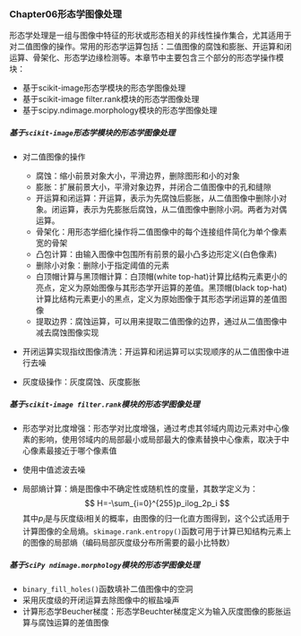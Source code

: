 ### Chapter06形态学图像处理

形态学处理是一组与图像中特征的形状或形态相关的非线性操作集合，尤其适用于对二值图像的操作。常用的形态学运算包括：二值图像的腐蚀和膨胀、开运算和闭运算、骨架化、形态学边缘检测等。本章节中主要包含三个部分的形态学操作模块：

- 基于scikit-image形态学模块的形态学图像处理
- 基于scikit-image filter.rank模块的形态学图像处理
- 基于scipy.ndimage.morphology模块的形态学图像处理

##### 基于`scikit-image`形态学模块的形态学图像处理

- 对二值图像的操作

  - 腐蚀：缩小前景对象大小，平滑边界，删除图形和小的对象
  - 膨胀：扩展前景大小，平滑对象边界，并闭合二值图像中的孔和缝隙
  - 开运算和闭运算：开运算，表示为先腐蚀后膨胀，从二值图像中删除小对象。闭运算，表示为先膨胀后腐蚀，从二值图像中删除小洞。两者为对偶运算。
  - 骨架化：用形态学细化操作将二值图像中的每个连接组件简化为单个像素宽的骨架
  - 凸包计算：由输入图像中包围所有前景的最小凸多边形定义(白色像素)
  - 删除小对象：删除小于指定阈值的元素
  - 白顶帽计算与黑顶帽计算：白顶帽(white top-hat)计算比结构元素更小的亮点，定义为原始图像与其形态学开运算的差值。黑顶帽(black top-hat)计算比结构元素更小的黑点，定义为原始图像于其形态学闭运算的差值图像
  - 提取边界：腐蚀运算，可以用来提取二值图像的边界，通过从二值图像中减去腐蚀图像实现

- 开闭运算实现指纹图像清洗：开运算和闭运算可以实现顺序的从二值图像中进行去噪

- 灰度级操作：灰度腐蚀、灰度膨胀

##### 基于`scikit-image filter.rank`模块的形态学图像处理

- 形态学对比度增强：形态学对比度增强，通过考虑其邻域内周边元素对中心像素的影响，使用邻域内的局部最小或局部最大的像素替换中心像素，取决于中心像素最接近于哪个像素值

- 使用中值滤波去噪

- 局部熵计算：熵是图像中不确定性或随机性的度量，其数学定义为：
  $$
  H=-\sum_{i=0}^{255}p_ilog_2p_i
  $$
  其中$p_i$是与灰度级i相关的概率，由图像的归一化直方图得到，这个公式适用于计算图像的全局熵。`skimage.rank.entropy()`函数可用于计算已知结构元素上的图像的局部熵（编码局部灰度级分布所需要的最小比特数）

##### 基于`SciPy ndimage.morphology`模块的形态学图像处理

- `binary_fill_holes()`函数填补二值图像中的空洞
- 采用灰度级的开闭运算去除图像中的椒盐噪声
- 计算形态学Beucher梯度：形态学Beuchter梯度定义为输入灰度图像的膨胀运算与腐蚀运算的差值图像
